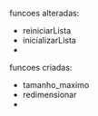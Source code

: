 funcoes alteradas:
- reiniciarLista
- inicializarLista
- 

funcoes criadas:
- tamanho_maximo
- redimensionar
- 
